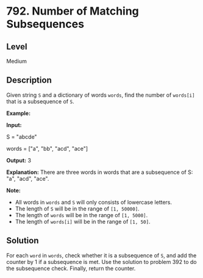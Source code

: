 # 792. Number of Matching Subsequences
## Level
Medium

## Description
Given string `S` and a dictionary of words `words`, find the number of `words[i]` that is a subsequence of `S`.

**Example:**

**Input:**

S = "abcde"

words = ["a", "bb", "acd", "ace"]

**Output:** 3

**Explanation:** There are three words in words that are a subsequence of S: "a", "acd", "ace".

**Note:**

* All words in `words` and `S` will only consists of lowercase letters.
* The length of `S` will be in the range of `[1, 50000]`.
* The length of `words` will be in the range of `[1, 5000]`.
* The length of `words[i]` will be in the range of `[1, 50]`.

## Solution
For each `word` in `words`, check whether it is a subsequence of `S`, and add the counter by 1 if a subsequence is met. Use the solution to problem 392 to do the subsequence check. Finally, return the counter.
